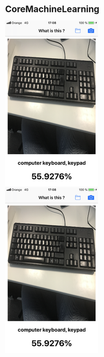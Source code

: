 # CoreMachineLearning
<img src="https://github.com/YassineDaoudi/CoreMachineLearning/blob/master/IMG_0076.png" width="300"> <img src="https://github.com/YassineDaoudi/CoreMachineLearning/blob/master/IMG_0076.png" width="300">
